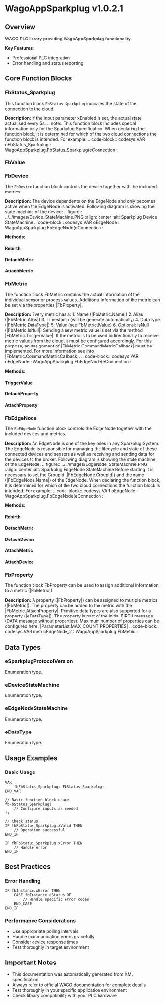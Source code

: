 # WagoAppSparkplug v1.0.2.1

## Overview
WAGO PLC library providing WagoAppSparkplug functionality.

**Key Features:**
- Professional PLC integration
- Error handling and status reporting

## Core Function Blocks

### FbStatus_Sparkplug
This function block ``FbStatus_Sparkplug`` indicates the state of the connection to the cloud.

**Description:**
If the input parameter xEnabled is set, the actual state actualised every 5s. .. note:: This function block includes special information only for the Sparkplug Specification. When declaring the function block, it is determined for which of the two cloud connections the function block is intended. For example: .. code-block:: codesys VAR oFbStatus_Sparkplug : WagoAppSparkplug.FbStatus_Sparkplug(eConnection :

### FbValue
### FbDevice
The ``FbDevice`` function block controls the device together with the included metrics.

**Description:**
The device dependents on the EdgeNode and only becomes active when the EdgeNode is activated. Following diagram is showing the state machine of the device: .. figure:: ../../images/Device_StateMachine.PNG :align: center :alt: Sparkplug Device StateMachine .. code-block:: codesys VAR oEdgeNode : WagoAppSparkplug.FbEdgeNode(eConnection :

**Methods:**

#### Rebirth
#### DetachMetric
#### AttachMetric
### FbMetric
The function block FbMetric contains the actual information of the individual sensor or process values. Additional information of the metric can be set via the properties |FbProperty|.

**Description:**
Every metric has a: 1. Name (|FbMetric.Name|) 2. Alias (|FbMetric.Alias|) 3. Timestamp (will be generate automatically) 4. DataType (|FbMetric.DataType|) 5. Value (see FbMetric.IValue) 6. Optional: IsNull (|FbMetric.IsNull|) Sending a new metric value is set via the method |FbMetric.TriggerValue|. If the metric is to be used bidirectionally to receive metric values from the cloud, it must be configured accordingly. For this purpose, an assignment of |FbMetric.CommandMetricCallback| must be implemented. For more information see into |FbMetric.CommandMetricCallback|. .. code-block:: codesys VAR oEdgeNode : WagoAppSparkplug.FbEdgeNode(eConnection :

**Methods:**

#### TriggerValue
#### DetachProperty
#### AttachProperty
### FbEdgeNode
The ``FbEdgeNode`` function block controls the Edge Node together with the included devices and metrics.

**Description:**
An EdgeNode is one of the key roles in any Sparkplug System. The EdgeNode is responsible for managing the lifecycle and state of these connected devices and sensors as well as receiving and sending data for the devices to the broker. Following diagram is showing the state machine of the EdgeNode: .. figure:: ../../images/EdgeNode_StateMachine.PNG :align: center :alt: Sparkplug EdgeNode StateMachine Before starting it is necessary to set the GroupId (|FbEdgeNode.GroupId|) and the name (|FbEdgeNode.Name|) of the EdgeNode. When declaring the function block, it is determined for which of the two cloud connections the function block is intended. For example: .. code-block:: codesys VAR oEdgeNode : WagoAppSparkplug.FbEdgeNode(eConnection :

**Methods:**

#### Rebirth
#### DetachMetric
#### DetachDevice
#### AttachMetric
#### AttachDevice
### FbProperty
The function block FbProperty can be used to assign additional information to a metric (|FbMetric|).

**Description:**
A property (|FbProperty|) can be assigned to multiple metrics (|FbMetric|). The property can be added to the metric with the |FbMetric.AttachProperty|. Primitive data types are also supported for a property (|eDataType|). The property is part of the initial BIRTH message (DATA message without properties). Maximum number of properties can be configured here: |ParameterList.MAX_COUNT_PROPERTIES| .. code-block:: codesys VAR metricEdgeNode_2 : WagoAppSparkplug.FbMetric :

## Data Types

### eSparkplugProtocolVersion
Enumeration type.

### eDeviceStateMachine
Enumeration type.

### eEdgeNodeStateMachine
Enumeration type.

### eDataType
Enumeration type.

## Usage Examples

### Basic Usage
```iec
VAR
    fbFbStatus_Sparkplug: FbStatus_Sparkplug;
END_VAR

// Basic function block usage
fbFbStatus_Sparkplug(
    // Configure inputs as needed
);

// Check status
IF fbFbStatus_Sparkplug.xValid THEN
    // Operation successful
END_IF

IF fbFbStatus_Sparkplug.xError THEN
    // Handle error
END_IF
```

## Best Practices

### Error Handling
```iec
IF fbInstance.xError THEN
    CASE fbInstance.eStatus OF
        // Handle specific error codes
    END_CASE
END_IF
```

### Performance Considerations
- Use appropriate polling intervals
- Handle communication errors gracefully
- Consider device response times
- Test thoroughly in target environment

## Important Notes

- This documentation was automatically generated from XML specification
- Always refer to official WAGO documentation for complete details
- Test thoroughly in your specific application environment
- Check library compatibility with your PLC hardware

